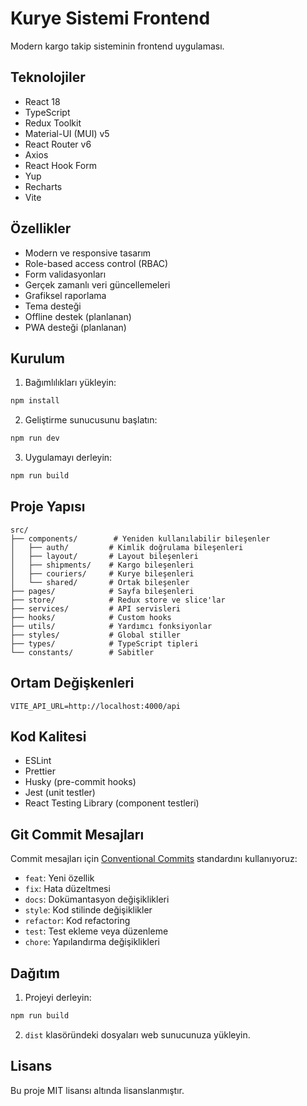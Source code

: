 # Kurye Sistemi Frontend

Modern kargo takip sisteminin frontend uygulaması.

## Teknolojiler

- React 18
- TypeScript
- Redux Toolkit
- Material-UI (MUI) v5
- React Router v6
- Axios
- React Hook Form
- Yup
- Recharts
- Vite

## Özellikler

- Modern ve responsive tasarım
- Role-based access control (RBAC)
- Form validasyonları
- Gerçek zamanlı veri güncellemeleri
- Grafiksel raporlama
- Tema desteği
- Offline destek (planlanan)
- PWA desteği (planlanan)

## Kurulum

1. Bağımlılıkları yükleyin:

```bash
npm install
```

2. Geliştirme sunucusunu başlatın:

```bash
npm run dev
```

3. Uygulamayı derleyin:

```bash
npm run build
```

## Proje Yapısı

```
src/
├── components/        # Yeniden kullanılabilir bileşenler
│   ├── auth/         # Kimlik doğrulama bileşenleri
│   ├── layout/       # Layout bileşenleri
│   ├── shipments/    # Kargo bileşenleri
│   ├── couriers/     # Kurye bileşenleri
│   └── shared/       # Ortak bileşenler
├── pages/            # Sayfa bileşenleri
├── store/            # Redux store ve slice'lar
├── services/         # API servisleri
├── hooks/            # Custom hooks
├── utils/            # Yardımcı fonksiyonlar
├── styles/           # Global stiller
├── types/            # TypeScript tipleri
└── constants/        # Sabitler
```

## Ortam Değişkenleri

```env
VITE_API_URL=http://localhost:4000/api
```

## Kod Kalitesi

- ESLint
- Prettier
- Husky (pre-commit hooks)
- Jest (unit testler)
- React Testing Library (component testleri)

## Git Commit Mesajları

Commit mesajları için [Conventional Commits](https://www.conventionalcommits.org/) standardını kullanıyoruz:

- `feat`: Yeni özellik
- `fix`: Hata düzeltmesi
- `docs`: Dokümantasyon değişiklikleri
- `style`: Kod stilinde değişiklikler
- `refactor`: Kod refactoring
- `test`: Test ekleme veya düzenleme
- `chore`: Yapılandırma değişiklikleri

## Dağıtım

1. Projeyi derleyin:

```bash
npm run build
```

2. `dist` klasöründeki dosyaları web sunucunuza yükleyin.

## Lisans

Bu proje MIT lisansı altında lisanslanmıştır.
